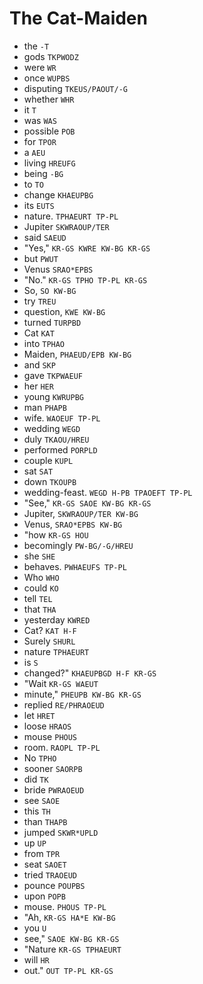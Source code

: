 # The Cat-Maiden

* the `-T`
* gods `TKPWODZ`
* were `WR`
* once `WUPBS`
* disputing `TKEUS/PAOUT/-G`
* whether `WHR`
* it `T`
* was `WAS`
* possible `POB`
* for `TPOR`
* a `AEU`
* living `HREUFG`
* being `-BG`
* to `TO`
* change `KHAEUPBG`
* its `EUTS`
* nature. `TPHAEURT TP-PL`
* Jupiter `SKWRAOUP/TER`
* said `SAEUD`
* "Yes," `KR-GS KWRE KW-BG KR-GS`
* but `PWUT`
* Venus `SRAO*EPBS`
* "No." `KR-GS TPHO TP-PL KR-GS`
* So, `SO KW-BG`
* try `TREU`
* question, `KWE KW-BG`
* turned `TURPBD`
* Cat `KAT`
* into `TPHAO`
* Maiden, `PHAEUD/EPB KW-BG`
* and `SKP`
* gave `TKPWAEUF`
* her `HER`
* young `KWRUPBG`
* man `PHAPB`
* wife. `WAOEUF TP-PL`
* wedding `WEGD`
* duly `TKAOU/HREU`
* performed `PORPLD`
* couple `KUPL`
* sat `SAT`
* down `TKOUPB`
* wedding-feast. `WEGD H-PB TPAOEFT TP-PL`
* "See," `KR-GS SAOE KW-BG KR-GS`
* Jupiter, `SKWRAOUP/TER KW-BG`
* Venus, `SRAO*EPBS KW-BG`
* "how `KR-GS HOU`
* becomingly `PW-BG/-G/HREU`
* she `SHE`
* behaves. `PWHAEUFS TP-PL`
* Who `WHO`
* could `KO`
* tell `TEL`
* that `THA`
* yesterday `KWRED`
* Cat? `KAT H-F`
* Surely `SHURL`
* nature `TPHAEURT`
* is `S`
* changed?" `KHAEUPBGD H-F KR-GS`
* "Wait `KR-GS WAEUT`
* minute," `PHEUPB KW-BG KR-GS`
* replied `RE/PHRAOEUD`
* let `HRET`
* loose `HRAOS`
* mouse `PHOUS`
* room. `RAOPL TP-PL`
* No `TPHO`
* sooner `SAORPB`
* did `TK`
* bride `PWRAOEUD`
* see `SAOE`
* this `TH`
* than `THAPB`
* jumped `SKWR*UPLD`
* up `UP`
* from `TPR`
* seat `SAOET`
* tried `TRAOEUD`
* pounce `POUPBS`
* upon `POPB`
* mouse. `PHOUS TP-PL`
* "Ah, `KR-GS HA*E KW-BG`
* you `U`
* see," `SAOE KW-BG KR-GS`
* "Nature `KR-GS TPHAEURT`
* will `HR`
* out." `OUT TP-PL KR-GS`
